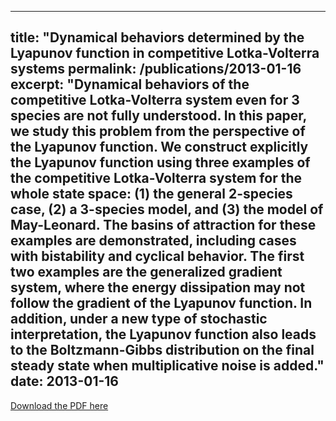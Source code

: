  ---
title: "Dynamical behaviors determined by the Lyapunov function in competitive Lotka-Volterra systems
permalink: /publications/2013-01-16
excerpt: "Dynamical behaviors of the competitive Lotka-Volterra system even for 3 species are not fully understood.
In this paper, we study this problem from the perspective of the Lyapunov function. We construct explicitly the
Lyapunov function using three examples of the competitive Lotka-Volterra system for the whole state space: (1)
the general 2-species case, (2) a 3-species model, and (3) the model of May-Leonard. The basins of attraction for
these examples are demonstrated, including cases with bistability and cyclical behavior. The first two examples
are the generalized gradient system, where the energy dissipation may not follow the gradient of the Lyapunov
function. In addition, under a new type of stochastic interpretation, the Lyapunov function also leads to the
Boltzmann-Gibbs distribution on the final steady state when multiplicative noise is added."
date: 2013-01-16
---

[Download the PDF here](https://github.com/jamestang23/jamestang23.github.io/blob/master/12.pdf)


